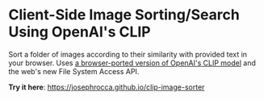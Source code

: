 # Client-Side Image Sorting/Search Using OpenAI's CLIP
Sort a folder of images according to their similarity with provided text in your browser. Uses [a browser-ported version of OpenAI's CLIP model](https://github.com/josephrocca/openai-clip-js) and the web's new File System Access API.

**Try it here**: https://josephrocca.github.io/clip-image-sorter
